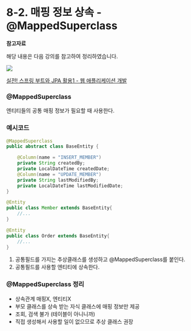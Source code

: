 # 8-2. 매핑 정보 상속 - @MappedSuperclass

**참고자료**

해당 내용은 다음 강의를 참고하여 정리하였습니다. 

![](https://cdn.inflearn.com/public/courses/324119/course_cover/07c45106-3cfa-4dd6-93ed-a6449591831c/%E1%84%80%E1%85%B3%E1%84%85%E1%85%AE%E1%86%B8%205%20%E1%84%87%E1%85%A9%E1%86%A8%E1%84%89%E1%85%A1%204.png)

[실전! 스프링 부트와 JPA 활용1 - 웹 애플리케이션 개발](https://www.inflearn.com/course/%EC%8A%A4%ED%94%84%EB%A7%81%EB%B6%80%ED%8A%B8-JPA-%ED%99%9C%EC%9A%A9-1/dashboard)



### @MappedSuperclass

엔티티들의 공통 매핑 정보가 필요할 때 사용한다.



### 예시코드

```java
@MappedSuperclass
public abstract class BaseEntity {

    @Column(name = "INSERT_MEMBER")
    private String createdBy;
    private LocalDateTime createdDate;
    @Column(name = "UPDATE_MEMBER")
    private String lastModifiedBy;
    private LocalDateTime lastModifiedDate;
}

@Entity 
public class Member extends BaseEntity{
	//...
}

@Entity 
public class Order extends BaseEntity{
	//...
}
```

1. 공통필드를 가지는 추상클래스를 생성하고 @MappedSuperclass를 붙인다.
2. 공통필드를 사용할 엔티티에 상속한다.





### @MappedSuperclass 정리

- 상속관계 매핑X, 엔티티X
- 부모 클래스를 상속 받는 자식 클래스에 매핑 정보만 제공
- 조회, 검색 불가 (테이블이 아니니까)
- 직접 생성해서 사용할 일이 없으므로 추상 클래스 권장